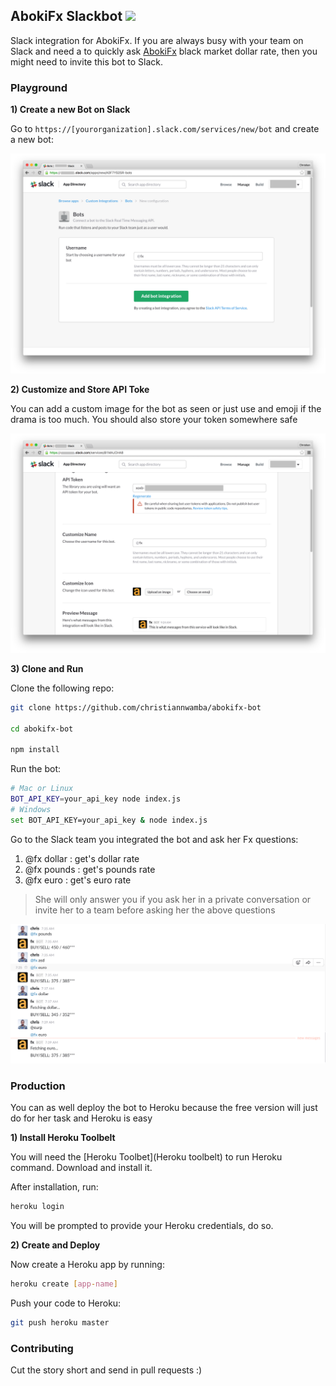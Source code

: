 ## AbokiFx Slackbot ![](http://abokifx.com/wp-content/uploads/2016/06/2.png)

Slack integration for AbokiFx. If you are always busy with your team on Slack and need a to quickly ask [AbokiFx](http://abokifx.com) black market dollar rate, then you might need to invite this bot to Slack.

### Playground
**1) Create a new Bot on Slack**

Go to `https://[yourorganization].slack.com/services/new/bot` and create a new bot:

![New Bot](new.png)

**2) Customize and Store API Toke**

You can add a custom image for the bot as seen or just use and emoji if the drama is too much. You should also store your token somewhere safe

![Customize](customize.png)

**3) Clone and Run**

Clone the following repo:

```bash
git clone https://github.com/christiannwamba/abokifx-bot

cd abokifx-bot

npm install
```

Run the bot:

```bash
# Mac or Linux
BOT_API_KEY=your_api_key node index.js
# Windows
set BOT_API_KEY=your_api_key & node index.js
```

Go to the Slack team you integrated the bot and ask her Fx questions:
1. @fx dollar : get's dollar rate
2. @fx pounds : get's pounds rate
3. @fx euro : get's euro rate

> She will only answer you if you ask her in a private conversation or invite her to a team before asking her the above questions

![Action](action.png)

### Production
You can as well deploy the bot to Heroku because the free version will just do for her task and Heroku is easy

**1) Install Heroku Toolbelt**

You will need the [Heroku Toolbet](Heroku toolbelt) to run Heroku command. Download and install it.

After installation, run:

```bash
heroku login
```

You will be prompted to provide your Heroku credentials, do so.

**2) Create and Deploy**

Now create a Heroku app by running:

```bash
heroku create [app-name]
```

Push your code to Heroku:

```bash
git push heroku master
```

### Contributing
Cut the story short and send in pull requests :)
